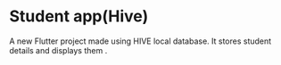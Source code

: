 # Student app(Hive)

A new Flutter project made using HIVE local database. It stores student details and displays them .
